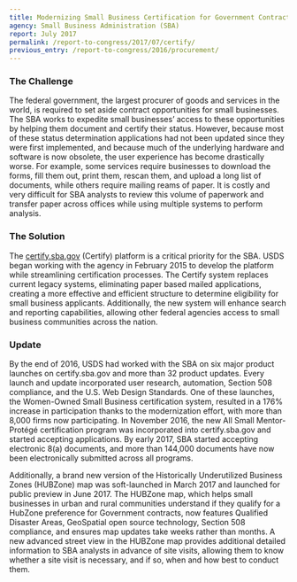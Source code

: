 ```yaml
---
title: Modernizing Small Business Certification for Government Contracting
agency: Small Business Administration (SBA)
report: July 2017
permalink: /report-to-congress/2017/07/certify/
previous_entry: /report-to-congress/2016/procurement/
---
```

### The Challenge

The federal government, the largest procurer of goods and services in the world, is required to set aside contract opportunities for small businesses. The SBA works to expedite small businesses’ access to these opportunities by helping them document and certify their status. However, because most of these status determination applications had not been updated since they were first implemented, and because much of the underlying hardware and software is now obsolete, the user experience has become drastically worse. For example, some services require businesses to download the forms, fill them out, print them, rescan them, and upload a long list of documents, while others require mailing reams of paper. It is costly and very difficult for SBA analysts to review this volume of paperwork and transfer paper across offices while using multiple systems to perform analysis.

### The Solution

The <a href="https://certify.sba.gov">certify.sba.gov</a> (Certify) platform is a critical priority for the SBA. USDS began working with the agency in February 2015 to develop the platform while streamlining certification processes. The Certify system replaces current legacy systems, eliminating paper based mailed applications, creating a more effective and efficient structure to determine eligibility for small business applicants. Additionally, the new system will enhance search and reporting capabilities, allowing other federal agencies access to small business communities across the nation.

### Update

By the end of 2016, USDS had worked with the SBA on six major product launches on certify.sba.gov and more than 32 product updates. Every launch and update incorporated user research, automation, Section 508 compliance, and the U.S. Web Design Standards. One of these launches, the Women-Owned Small Business certification system, resulted in a 176% increase in participation thanks to the modernization effort, with more than 8,000 firms now participating. In November 2016, the new All Small Mentor-Protégé certification program was incorporated into certify.sba.gov and started accepting applications. By early 2017, SBA started accepting electronic 8(a) documents, and more than 144,000 documents have now been electronically submitted across all programs.

Additionally, a brand new version of the Historically Underutilized Business Zones (HUBZone) map was soft-launched in March 2017 and launched for public preview in June 2017. The HUBZone map, which helps small businesses in urban and rural communities understand if they qualify for a HubZone preference for Government contracts, now features Qualified Disaster Areas, GeoSpatial open source technology, Section 508 compliance, and ensures map updates take weeks rather than months. A new advanced street view in the HUBZone map provides additional detailed information to SBA analysts in advance of site visits, allowing them to know whether a site visit is necessary, and if so, when and how best to conduct them.